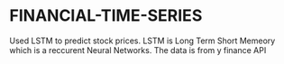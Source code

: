 # FINANCIAL-TIME-SERIES
Used LSTM to predict stock prices. LSTM is Long Term Short  Memeory which is a reccurent Neural Networks. The data is from y finance API
